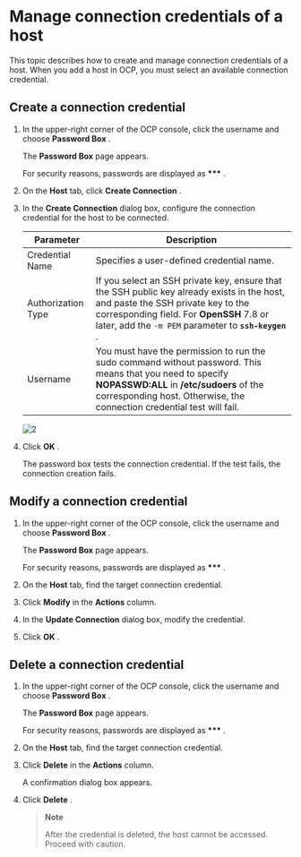 Manage connection credentials of a host 
============================================================

This topic describes how to create and manage connection credentials of a host. When you add a host in OCP, you must select an available connection credential. 

**Create a connection credential** 
-------------------------------------------------------

1. In the upper-right corner of the OCP console, click the username and choose **Password Box** . 

   The **Password Box** page appears. 

   For security reasons, passwords are displayed as **\*\*\*** .
   

2. On the **Host** tab, click **Create Connection** .

   

3. In the **Create Connection** dialog box, configure the connection credential for the host to be connected. 

   

   |     Parameter      |                                                                                                              Description                                                                                                              |
   |--------------------|---------------------------------------------------------------------------------------------------------------------------------------------------------------------------------------------------------------------------------------|
   | Credential Name    | Specifies a user-defined credential name.                                                                                                                                                                                             |
   | Authorization Type | If you select an SSH private key, ensure that the SSH public key already exists in the host, and paste the SSH private key to the corresponding field. For **OpenSSH** 7.8 or later, add the `-m PEM` parameter to **`ssh-keygen`** . |
   | Username           | You must have the permission to run the sudo command without password. This means that you need to specify **NOPASSWD:ALL** in **/etc/sudoers** of the corresponding host. Otherwise, the connection credential test will fail.       |

   

   ![2](https://help-static-aliyun-doc.aliyuncs.com/assets/img/en-US/8614306461/p383269.png)
   

4. Click **OK** . 

   The password box tests the connection credential. If the test fails, the connection creation fails.
   




Modify a connection credential 
---------------------------------------------------

1. In the upper-right corner of the OCP console, click the username and choose **Password Box** . 

   The **Password Box** page appears. 

   For security reasons, passwords are displayed as **\*\*\*** .
   

2. On the **Host** tab, find the target connection credential.

   

3. Click **Modify** in the **Actions** column.

   

4. In the **Update Connection** dialog box, modify the credential.

   

5. Click **OK** .

   




Delete a connection credential 
---------------------------------------------------

1. In the upper-right corner of the OCP console, click the username and choose **Password Box** . 

   The **Password Box** page appears. 

   For security reasons, passwords are displayed as **\*\*\*** .
   

2. On the **Host** tab, find the target connection credential.

   

3. Click **Delete** in the **Actions** column. 

   A confirmation dialog box appears.
   

4. Click **Delete** . 

   > **Note**
   >
   > After the credential is deleted, the host cannot be accessed. Proceed with caution.
   




